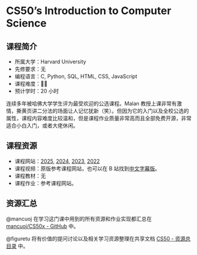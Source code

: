 # CS50’s Introduction to Computer Science

## 课程简介

- 所属大学：Harvard University
- 先修要求：无
- 编程语言：C, Python, SQL, HTML, CSS, JavaScript
- 课程难度：🌟🌟
- 预计学时：20 小时

连续多年被哈佛大学学生评为最受欢迎的公选课程。Malan 教授上课非常有激情，撕黄页讲二分法的场面让人记忆犹新（笑）。但因为它的入门以及全校公选的属性，课程内容难度比较温和，但是课程作业质量非常高而且全部免费开源，非常适合小白入门，或者大佬休闲。

## 课程资源

- 课程网站：[2025](https://cs50.harvard.edu/x/2025/), [2024](https://cs50.harvard.edu/x/2024/), [2023](https://cs50.harvard.edu/x/2023/), [2022](https://cs50.harvard.edu/x/2022/)
- 课程视频：原版参考课程网站，也可以在 B 站找到[中文字幕版](https://www.bilibili.com/video/BV1HW4y1A7Yi/?spm_id_from=333.999.0.0&vd_source=a4d76d1247665a7e7bec15d15fd12349)。
- 课程教材：无
- 课程作业：参考课程网站。

## 资源汇总

@mancuoj 在学习这门课中用到的所有资源和作业实现都汇总在 [mancuoj/CS50x - GitHub](https://github.com/mancuoj/CS50x) 中。

@figuretu 将有价值的提问讨论以及相关学习资源整理在共享文档 [CS50 - 资源总目录](https://uufyjevghz.feishu.cn/docx/DP78d2U5TosTOTx9QCbcjp8GnBh) 中。
